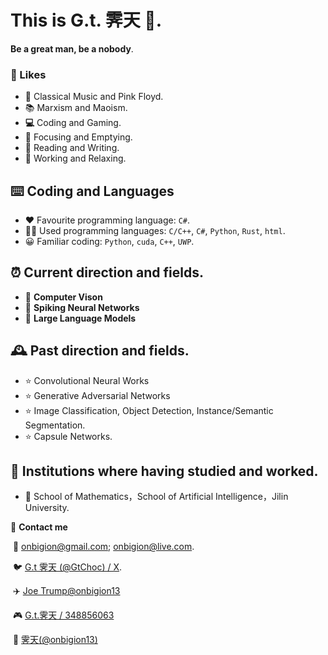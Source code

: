 # This is G.t. 霁天 👋.

**Be a great man, be a nobody**.



### 🎨 Likes

* 🎵 Classical Music and Pink Floyd.
* 📚 Marxism and Maoism.
* **‍💻** Coding and Gaming.
* 🧘 Focusing and Emptying.
* 📘 Reading and Writing.
* 💼 Working and Relaxing.



## ⌨️ Coding and Languages

* :heart: Favourite programming language: `C#`.
* 👨‍💻 Used programming languages: `C/C++`, `C#`, `Python`, `Rust`, `html`. 
* 😀 Familiar coding: `Python`, `cuda`, `C++`, `UWP`.



## ⏰ Current direction and fields.

* :star2:  **Computer Vison**
* :star2:  **Spiking Neural Networks**
* :star2:  **Large Language Models**



## 🕰️ Past direction and fields.

* :star: Convolutional Neural Works
* :star: Generative Adversarial Networks
* :star: Image Classification, Object Detection, Instance/Semantic Segmentation.
* :star: Capsule Networks.



## 🏢 Institutions where having studied and worked.

* 🏫 School of Mathematics，School of Artificial Intelligence，Jilin University.





💬 **Contact me** 

​	📧 onbigion@gmail.com; onbigion@live.com.

​	🐦 [G.t 霁天 (@GtChoc) / X](https://x.com/GtChoc).

​	✈️ [Joe Trump@onbigion13](https://t.me/onbigion13)

​	🎮 [G.t.霁天 / 348856063](https://steamcommunity.com/id/onbigion13/)

​	📘 [霁天(@onbigion13)](https://www.facebook.com/onbigion13/)

